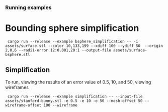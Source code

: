 ### Running examples

# Bounding sphere simplification

` cargo run --release --example bsphere_simplification -- -i assets/surface.stl --color 10,133,199 --xdiff 100 --ydiff 50  --origin 2,0,6 --radii-error 12:0.001,20:1 --output-file assets/surface-bsphere.stl`


## Simplification
To run, viewing the results of an error value of 0.5, 10, and 50, viewing wireframes

` cargo run --release --example simplification -- --input-file assets/stanford-bunny.stl -e 0.5 -e 10 -e 50 --mesh-offset 50 --wireframe-offset 100 --wireframe`